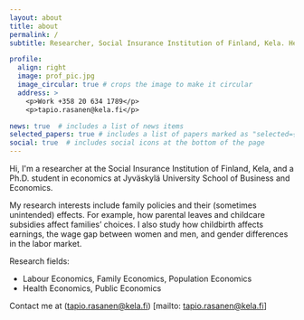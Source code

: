 ```yaml
---
layout: about
title: about
permalink: /
subtitle: Researcher, Social Insurance Institution of Finland, Kela. Helsinki

profile:
  align: right
  image: prof_pic.jpg
  image_circular: true # crops the image to make it circular
  address: >
    <p>Work +358 20 634 1789</p>
    <p>tapio.rasanen@kela.fi</p>

news: true  # includes a list of news items
selected_papers: true # includes a list of papers marked as "selected={true}"
social: true  # includes social icons at the bottom of the page
---
```


Hi, I'm a researcher at the Social Insurance Institution of Finland, Kela, and a Ph.D. student in economics at Jyväskylä University School of Business and Economics. 

My research interests include family policies and their (sometimes unintended) effects. For example, how parental leaves and childcare subsidies affect families’ choices. I also study how childbirth affects earnings, the wage gap between women and men, and gender differences in the labor market.


Research fields:
- Labour Economics, Family Economics, Population Economics
- Health Economics, Public Economics

Contact me at (tapio.rasanen@kela.fi) [mailto: tapio.rasanen@kela.fi]

